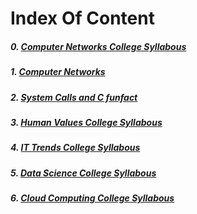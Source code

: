 # Index Of Content


##### 0. [Computer Networks College Syllabous](./components/CNetwork.md)

##### 1. [Computer Networks](./components/networking.md)

##### 2. [System Calls and C funfact](./components/syscall.md)

##### 3. [Human Values College Syllabous](./components/human_values.md)

##### 4. [IT Trends College Syllabous](./components/it_trends.md)

##### 5. [Data Science College Syllabous](./components/DataScience.md)

##### 6. [Cloud Computing College Syllabous](./components/CloudComputing.md)
